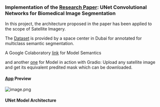 ### Implementation of the [Research Paper](https://arxiv.org/pdf/1505.04597v1.pdf): UNet Convolutional Networks for Biomedical Image Segmentation

In this project, the architecture proposed in the paper has been applied to the scope of Satellite Imagery.

The [Dataset](https://humansintheloop.org/resources/datasets/semantic-segmentation-dataset-2/) is provided by a space center in Dubai for annotated for multiclass semantic segmentation.

A Google Colaboratory [link](https://colab.research.google.com/drive/1sL0Up6n0Kpc4vle7n88wG9WLOEyaOrqO?usp=sharing) for Model Semantics 

and another [one](https://huggingface.co/spaces/hrootscraft/satellite-semantic-segmentation-pred) for Model in action with Gradio: Upload any satellite image and get its equivalent predited mask which can be downloaded.

#### [App](https://huggingface.co/spaces/hrootscraft/satellite-semantic-segmentation-pred) Preview
![image.png](https://github.com/rbb-99/semantic-segmentation-paper-implement/blob/main/app.png?raw=true)

#### UNet Model Architecture
